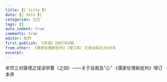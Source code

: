 ```yaml
---
title: {{ title }}
date: {{ date }}
categories: 论文
tags: []
auto_indent: true
comments: true
editor: 皎然
first_publish: 《学海》2007年6期
from_other: 《儒家伦理新批判》（增订本）文津出版社2019年
excerpt:
---
```

牟宗三对康德之误读举要（之四）——关于自我及“心”
《儒家伦理新批判》增订本序
